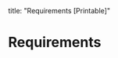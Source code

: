 <frontmatter>
title: "Requirements [Printable]"
</frontmatter>

<link rel="stylesheet" href="{{baseUrl}}/css/textbook.css">

<div class="website-content">

<div id="main">

# Requirements

<include src="introduction/unit-inParent-asPanel-print.md" boilerplate />
<include src="nonFunctionalRequirements/unit-inParent-asPanel-print.md" boilerplate />
<include src="prioritizing/unit-inParent-asPanel-print.md" boilerplate />
<include src="quality/unit-inParent-asPanel-print.md" boilerplate />

</div>

</div>
